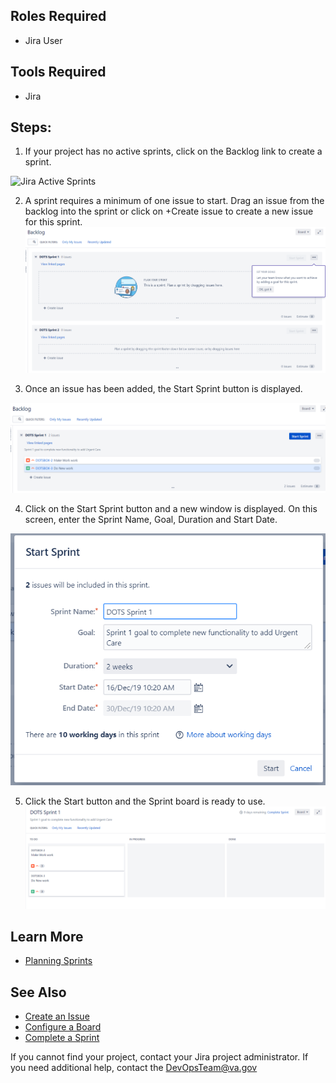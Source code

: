## Roles Required
* Jira User
## Tools Required
* Jira
## Steps:
1. If your project has no active sprints, click on the Backlog link to create a sprint. 

![Jira Active Sprints](/DevOps-Coms-Public/assets/img/jira/jira_newsprint_1.png)

2. A sprint requires a minimum of one issue to start. Drag an issue from the backlog into the sprint or click on +Create issue to create a new issue for this sprint. 
![Jira Backlog](/assets/img/jira/jira_newsprint_2.png)

3. Once an issue has been added, the Start Sprint button is displayed.

![Jira Backlog Issue](/assets/img/jira/jira_newsprint_3.png)

4. Click on the Start Sprint button and a new window is displayed. On this screen, enter the Sprint Name, Goal, Duration and Start Date.

![Jira Start Sprint](/assets/img/jira/jira_newsprint_4.png)

5. Click the Start button and the Sprint board is ready to use. 
![Jira Sprint Started](/assets/img/jira/jira_newsprint_5.png)

## Learn More
* [Planning Sprints](https://confluence.atlassian.com/jirasoftwareserver084/planning-sprints-979407447.html)

## See Also
* [Create an Issue](/_posts/2019-12-20-jira_create_issue.md)
* [Configure a Board](/_posts/2019-12-20-jira_boards.md)
* [Complete a Sprint](/_posts/2019-12-20-jira_complete_sprint.md)

If you cannot find your project, contact your Jira project administrator. If you need additional help, contact the DevOpsTeam@va.gov
